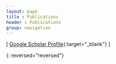 ```yaml
---
layout: page
title : Publications
header : Publications
group: navigation
---
```


[  [Google Scholar Profile](https://scholar.google.com/citations?user=6DDQjnwAAAAJ&hl=en){:target="_blank"}  ] &nbsp; &nbsp; &nbsp;   &nbsp; &nbsp; &nbsp;  &nbsp; &nbsp; &nbsp;

{: reversed="reversed"}









